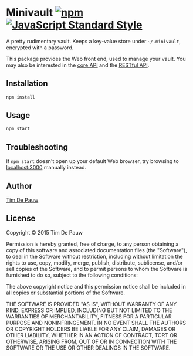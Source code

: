 # Minivault [![npm](https://img.shields.io/npm/v/minivault.svg)](https://www.npmjs.com/package/minivault) [![JavaScript Standard Style](https://img.shields.io/badge/code%20style-standard-brightgreen.svg)](https://github.com/feross/standard)

A pretty rudimentary vault. Keeps a key-value store under `~/.minivault`,
encrypted with a password.

This package provides the Web front end, used to manage your vault.
You may also be interested in the
[core API](https://www.npmjs.com/package/minivault-core)
and the
[RESTful API](https://www.npmjs.com/package/minivault-rest).

## Installation

```bash
npm install
```

## Usage

```bash
npm start
```

## Troubleshooting

If `npm start` doesn't open up your default Web browser, try browsing to
[localhost:3000](http://localhost:3000/) manually instead.

## Author

[Tim De Pauw](https://tmdpw.eu/)

## License

Copyright &copy; 2015 Tim De Pauw

Permission is hereby granted, free of charge, to any person obtaining a copy
of this software and associated documentation files (the "Software"), to deal
in the Software without restriction, including without limitation the rights
to use, copy, modify, merge, publish, distribute, sublicense, and/or sell
copies of the Software, and to permit persons to whom the Software is
furnished to do so, subject to the following conditions:

The above copyright notice and this permission notice shall be included in all
copies or substantial portions of the Software.

THE SOFTWARE IS PROVIDED "AS IS", WITHOUT WARRANTY OF ANY KIND, EXPRESS OR
IMPLIED, INCLUDING BUT NOT LIMITED TO THE WARRANTIES OF MERCHANTABILITY,
FITNESS FOR A PARTICULAR PURPOSE AND NONINFRINGEMENT. IN NO EVENT SHALL THE
AUTHORS OR COPYRIGHT HOLDERS BE LIABLE FOR ANY CLAIM, DAMAGES OR OTHER
LIABILITY, WHETHER IN AN ACTION OF CONTRACT, TORT OR OTHERWISE, ARISING FROM,
OUT OF OR IN CONNECTION WITH THE SOFTWARE OR THE USE OR OTHER DEALINGS IN THE
SOFTWARE.
